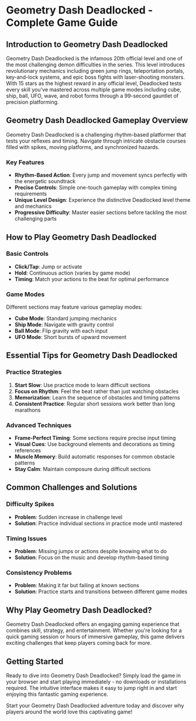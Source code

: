 # Geometry Dash Deadlocked - Complete Game Guide

## Introduction to Geometry Dash Deadlocked

Geometry Dash Deadlocked is the infamous 20th official level and one of the most challenging demon difficulties in the series. This level introduces revolutionary mechanics including green jump rings, teleportation portals, key-and-lock systems, and epic boss fights with laser-shooting monsters. With 15 stars as the highest reward in any official level, Deadlocked tests every skill you've mastered across multiple game modes including cube, ship, ball, UFO, wave, and robot forms through a 99-second gauntlet of precision platforming.

## Geometry Dash Deadlocked Gameplay Overview

Geometry Dash Deadlocked is a challenging rhythm-based platformer that tests your reflexes and timing. Navigate through intricate obstacle courses filled with spikes, moving platforms, and synchronized hazards.

### Key Features
- **Rhythm-Based Action**: Every jump and movement syncs perfectly with the energetic soundtrack
- **Precise Controls**: Simple one-touch gameplay with complex timing requirements
- **Unique Level Design**: Experience the distinctive Deadlocked level theme and mechanics
- **Progressive Difficulty**: Master easier sections before tackling the most challenging parts

## How to Play Geometry Dash Deadlocked

### Basic Controls
- **Click/Tap**: Jump or activate
- **Hold**: Continuous action (varies by game mode)
- **Timing**: Match your actions to the beat for optimal performance

### Game Modes
Different sections may feature various gameplay modes:
- **Cube Mode**: Standard jumping mechanics
- **Ship Mode**: Navigate with gravity control
- **Ball Mode**: Flip gravity with each input
- **UFO Mode**: Short bursts of upward movement

## Essential Tips for Geometry Dash Deadlocked

### Practice Strategies
1. **Start Slow**: Use practice mode to learn difficult sections
2. **Focus on Rhythm**: Feel the beat rather than just watching obstacles
3. **Memorization**: Learn the sequence of obstacles and timing patterns
4. **Consistent Practice**: Regular short sessions work better than long marathons

### Advanced Techniques
- **Frame-Perfect Timing**: Some sections require precise input timing
- **Visual Cues**: Use background elements and decorations as timing references
- **Muscle Memory**: Build automatic responses for common obstacle patterns
- **Stay Calm**: Maintain composure during difficult sections

## Common Challenges and Solutions

### Difficulty Spikes
- **Problem**: Sudden increase in challenge level
- **Solution**: Practice individual sections in practice mode until mastered

### Timing Issues
- **Problem**: Missing jumps or actions despite knowing what to do
- **Solution**: Focus on the music and develop rhythm-based timing

### Consistency Problems
- **Problem**: Making it far but failing at known sections
- **Solution**: Practice starts and transitions between different game modes


## Why Play Geometry Dash Deadlocked?

Geometry Dash Deadlocked offers an engaging gaming experience that combines skill, strategy, and entertainment. Whether you're looking for a quick gaming session or hours of immersive gameplay, this game delivers exciting challenges that keep players coming back for more.

## Getting Started

Ready to dive into Geometry Dash Deadlocked? Simply load the game in your browser and start playing immediately - no downloads or installations required. The intuitive interface makes it easy to jump right in and start enjoying this fantastic gaming experience.

Start your Geometry Dash Deadlocked adventure today and discover why players around the world love this captivating game!